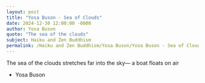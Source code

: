 ```yaml
---
layout: post
title: "Yosa Buson - Sea of Clouds"
date: 2024-12-30 12:00:00 -0000
author: Yosa Buson
quote: "The sea of the clouds"
subject: Haiku and Zen Buddhism
permalink: /Haiku and Zen Buddhism/Yosa Buson/Yosa Buson - Sea of Clouds
---
```


The sea of the clouds
stretches far into the sky—
a boat floats on air


- Yosa Buson

